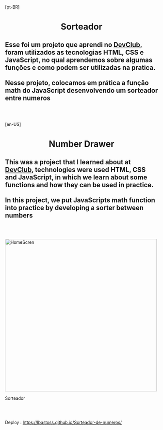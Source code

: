 [pt-BR]
<h1 align="center">
  Sorteador</h1>

<h2> Esse foi um projeto que aprendi no <a href="https://rodolfomori.com.br/devclub">DevClub</a>, foram utilizados as tecnologias
  HTML, CSS e JavaScript, 
no qual aprendemos sobre algumas funções e como podem ser utilizadas na pratica.
<br>
  <br>
Nesse projeto, colocamos em prática a função math do JavaScript desenvolvendo um sorteador entre numeros </h2>
<br>
<br>

[en-US]<h1 align="center">
Number Drawer</h1>

<h2> This was a project that I learned about at <a href="https://rodolfomori.com.br/devclub">DevClub</a>, technologies were used
  HTML, CSS and JavaScript,
in which we learn about some functions and how they can be used in practice.
<br>
<br>
In this project, we put JavaScripts math function into practice by developing a sorter between numbers</h2>
<br>
<br>


<p>

<div>
 <img alt="HomeScren" src="https://github.com/lbastoss/project-prize-draw/blob/main/img/home.png" width="500" />
  <figcaption> <p bold >Sorteador </p> </figcaption>
</div>
  
<br>
<br>
 
Deploy : https://lbastoss.github.io/Sorteador-de-numeros/
